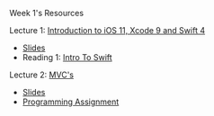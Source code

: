 Week 1's Resources

Lecture 1: [Introduction to iOS 11, Xcode 9 and Swift 4](https://youtu.be/71pyOB4TPRE)
- [Slides][1]
- Reading 1: [Intro To Swift][2]

Lecture 2: [MVC's](https://youtu.be/w7a79cx3UaY)
- [Slides][3]
- [Programming Assignment][4]

[1]: https://github.com/Minh-An/StanfordiOSAppDevelopment/blob/master/week1/Lecture%201%20Slides.pdf
[2]: https://github.com/Minh-An/StanfordiOSAppDevelopment/blob/master/week1/Reading%201_%20Intro%20to%20Swift.pdf
[3]: https://github.com/Minh-An/StanfordiOSAppDevelopment/blob/master/week1/Lecture%202%20Slides.pdf
[4]: https://github.com/Minh-An/StanfordiOSAppDevelopment/blob/master/week1/Programming%20Project%201_%20Concentration.pdf
